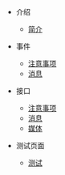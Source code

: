 * 介绍

    * [简介](README.md)

* 事件
    * [注意事项](markdown/event/event.md)
    * [消息](markdown/event/event_message.md)

* 接口
    * [注意事项](markdown/api/api.md)
    * [消息](markdown/api/api_message.md)
    * [媒体](markdown/api/api_media.md)

* 测试页面
    * [测试](test.md)
